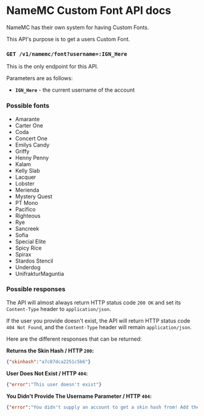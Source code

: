 # NameMC Custom Font API docs
NameMC has their own system for having Custom Fonts.

This API's purpose is to get a users Custom Font.

### `GET /v1/namemc/font?username=:IGN_Here`
This is the only endpoint for this API.

Parameters are as follows:
- **`IGN_Here`** - the current username of the account
### Possible fonts
- Amarante
- Carter One
- Coda
- Concert One
- Emilys Candy
- Griffy
- Henny Penny
- Kalam
- Kelly Slab
- Lacquer
- Lobster
- Merienda
- Mystery Quest
- PT Mono
- Pacifico
- Righteous
- Rye
- Sancreek
- Sofia
- Special Elite
- Spicy Rice
- Spirax
- Stardos Stencil
- Underdog
- UnifrakturMaguntia

### Possible responses

The API will almost always return HTTP status code `200 OK` and set its `Content-Type` header to `application/json`.

If the user you provide doesn't exist, the API will return HTTP status code `404 Not Found`, and the `Content-Type` header will remain `application/json`.

Here are the different responses that can be returned:

**Returns the Skin Hash / HTTP `200`:**
```json
{"skinhash":"a7c87dca2251c5b6"}
```

**User Does Not Exist / HTTP `404`:**
```json
{"error":"This user doesn't exist"}
```

**You Didn't Provide The Username Parameter / HTTP `404`:**
```json
{"error":"You didn't supply an account to get a skin hash from! Add the parameter ?username=IGN_HERE."}
```
